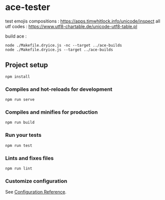 # ace-tester

test emojis compositions : https://apps.timwhitlock.info/unicode/inspect
all utf codes : https://www.utf8-chartable.de/unicode-utf8-table.pl

build ace :
```
node ./Makefile.dryice.js -nc --target ../ace-builds
node ./Makefile.dryice.js --target ../ace-builds
```

## Project setup
```
npm install
```

### Compiles and hot-reloads for development
```
npm run serve
```

### Compiles and minifies for production
```
npm run build
```

### Run your tests
```
npm run test
```

### Lints and fixes files
```
npm run lint
```

### Customize configuration
See [Configuration Reference](https://cli.vuejs.org/config/).
